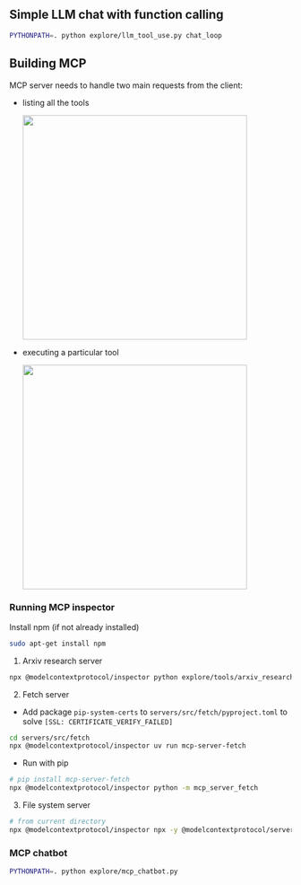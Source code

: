 
## Simple LLM chat with function calling

```bash
PYTHONPATH=. python explore/llm_tool_use.py chat_loop
```

## Building MCP
MCP server needs to handle two main requests from the client:
- listing all the tools
  
   <img src="../assets/server_list_tools.png" width="400">

- executing a particular tool
  
  <img src="../assets/server_call_tool.png" width="400">

### Running MCP inspector
Install npm (if not already installed)
```bash
sudo apt-get install npm
```

1. Arxiv research server
```bash
npx @modelcontextprotocol/inspector python explore/tools/arxiv_research.py
```

2. Fetch server
- Add package `pip-system-certs` to `servers/src/fetch/pyproject.toml` to solve `[SSL: CERTIFICATE_VERIFY_FAILED]`
```bash
cd servers/src/fetch
npx @modelcontextprotocol/inspector uv run mcp-server-fetch
```
- Run with pip
```bash
# pip install mcp-server-fetch
npx @modelcontextprotocol/inspector python -m mcp_server_fetch
```

3. File system server

```bash
# from current directory
npx @modelcontextprotocol/inspector npx -y @modelcontextprotocol/server-filesystem
```


### MCP chatbot

```bash
PYTHONPATH=. python explore/mcp_chatbot.py
```
